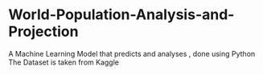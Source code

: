 # World-Population-Analysis-and-Projection
A Machine Learning Model that predicts and analyses , done using Python
The Dataset is taken from Kaggle
